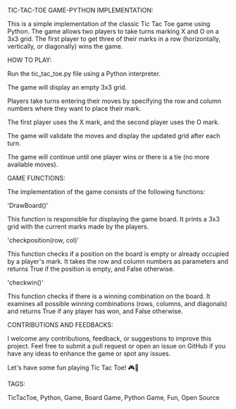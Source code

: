 TIC-TAC-TOE GAME-PYTHON IMPLEMENTATION:

This is a simple implementation of the classic Tic Tac Toe game using Python. The game allows two players to take turns marking X and O on a 3x3 grid. The first player to get three of their marks in a row (horizontally, vertically, or diagonally) wins the game.

HOW TO PLAY:

Run the tic_tac_toe.py file using a Python interpreter.

The game will display an empty 3x3 grid.

Players take turns entering their moves by specifying the row and column numbers where they want to place their mark.

The first player uses the X mark, and the second player uses the O mark.

The game will validate the moves and display the updated grid after each turn.

The game will continue until one player wins or there is a tie (no more available moves).

GAME FUNCTIONS:

The implementation of the game consists of the following functions:

'DrawBoard()'

This function is responsible for displaying the game board. It prints a 3x3 grid with the current marks made by the players.

'checkposition(row, col)'

This function checks if a position on the board is empty or already occupied by a player's mark. It takes the row and column numbers as parameters and returns True if the position is empty, and False otherwise.

'checkwin()'

This function checks if there is a winning combination on the board. It examines all possible winning combinations (rows, columns, and diagonals) and returns True if any player has won, and False otherwise.

CONTRIBUTIONS AND FEEDBACKS:

I welcome any contributions, feedback, or suggestions to improve this project. Feel free to submit a pull request or open an issue on GitHub if you have any ideas to enhance the game or spot any issues.

Let's have some fun playing Tic Tac Toe! 🎮🤗

TAGS:

TicTacToe, Python, Game, Board Game, Python Game, Fun, Open Source





